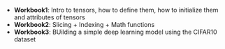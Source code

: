 - **Workbook1**: Intro to tensors, how to define them, how to initialize them and attributes of tensors
- **Workbook2**: Slicing + Indexing + Math functions
- **Workbook3**: BUilding a simple deep learning model using the CIFAR10 dataset
